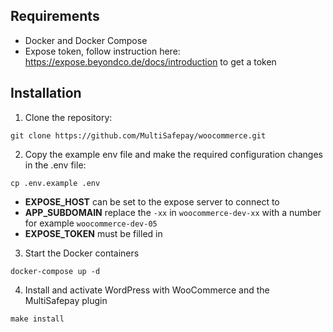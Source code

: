 ## Requirements
- Docker and Docker Compose
- Expose token, follow instruction here: https://expose.beyondco.de/docs/introduction to get a token

## Installation
1. Clone the repository:
```
git clone https://github.com/MultiSafepay/woocommerce.git
``` 

2. Copy the example env file and make the required configuration changes in the .env file:
```
cp .env.example .env
```
- **EXPOSE_HOST** can be set to the expose server to connect to
- **APP_SUBDOMAIN** replace the `-xx` in `woocommerce-dev-xx` with a number for example `woocommerce-dev-05`
- **EXPOSE_TOKEN** must be filled in

3. Start the Docker containers
```
docker-compose up -d
```

4. Install and activate WordPress with WooCommerce and the MultiSafepay plugin
```
make install
```
